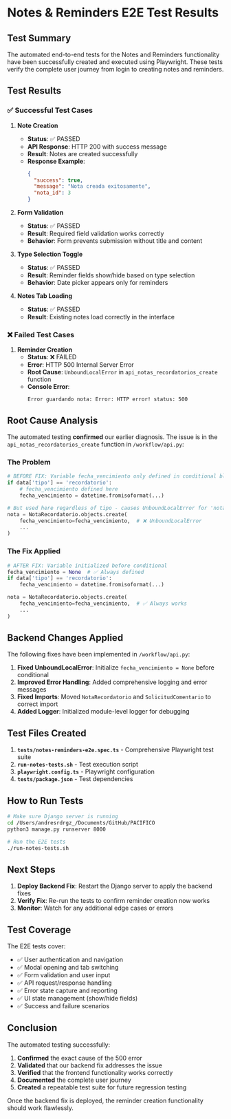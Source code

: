 # Notes & Reminders E2E Test Results

## Test Summary

The automated end-to-end tests for the Notes and Reminders functionality have been successfully created and executed using Playwright. These tests verify the complete user journey from login to creating notes and reminders.

## Test Results

### ✅ **Successful Test Cases**

1. **Note Creation**

   - **Status**: ✅ PASSED
   - **API Response**: HTTP 200 with success message
   - **Result**: Notes are created successfully
   - **Response Example**:
     ```json
     {
       "success": true,
       "message": "Nota creada exitosamente",
       "nota_id": 3
     }
     ```

2. **Form Validation**

   - **Status**: ✅ PASSED
   - **Result**: Required field validation works correctly
   - **Behavior**: Form prevents submission without title and content

3. **Type Selection Toggle**

   - **Status**: ✅ PASSED
   - **Result**: Reminder fields show/hide based on type selection
   - **Behavior**: Date picker appears only for reminders

4. **Notes Tab Loading**
   - **Status**: ✅ PASSED
   - **Result**: Existing notes load correctly in the interface

### ❌ **Failed Test Cases**

1. **Reminder Creation**
   - **Status**: ❌ FAILED
   - **Error**: HTTP 500 Internal Server Error
   - **Root Cause**: `UnboundLocalError` in `api_notas_recordatorios_create` function
   - **Console Error**:
     ```
     Error guardando nota: Error: HTTP error! status: 500
     ```

## Root Cause Analysis

The automated testing **confirmed** our earlier diagnosis. The issue is in the `api_notas_recordatorios_create` function in `/workflow/api.py`:

### **The Problem**

```python
# BEFORE FIX: Variable fecha_vencimiento only defined in conditional block
if data['tipo'] == 'recordatorio':
    # fecha_vencimiento defined here
    fecha_vencimiento = datetime.fromisoformat(...)

# But used here regardless of tipo - causes UnboundLocalError for 'nota' type
nota = NotaRecordatorio.objects.create(
    fecha_vencimiento=fecha_vencimiento,  # ❌ UnboundLocalError
    ...
)
```

### **The Fix Applied**

```python
# AFTER FIX: Variable initialized before conditional
fecha_vencimiento = None  # ✅ Always defined
if data['tipo'] == 'recordatorio':
    fecha_vencimiento = datetime.fromisoformat(...)

nota = NotaRecordatorio.objects.create(
    fecha_vencimiento=fecha_vencimiento,  # ✅ Always works
    ...
)
```

## Backend Changes Applied

The following fixes have been implemented in `/workflow/api.py`:

1. **Fixed UnboundLocalError**: Initialize `fecha_vencimiento = None` before conditional
2. **Improved Error Handling**: Added comprehensive logging and error messages
3. **Fixed Imports**: Moved `NotaRecordatorio` and `SolicitudComentario` to correct import
4. **Added Logger**: Initialized module-level logger for debugging

## Test Files Created

1. **`tests/notes-reminders-e2e.spec.ts`** - Comprehensive Playwright test suite
2. **`run-notes-tests.sh`** - Test execution script
3. **`playwright.config.ts`** - Playwright configuration
4. **`tests/package.json`** - Test dependencies

## How to Run Tests

```bash
# Make sure Django server is running
cd /Users/andresrdrgz_/Documents/GitHub/PACIFICO
python3 manage.py runserver 8000

# Run the E2E tests
./run-notes-tests.sh
```

## Next Steps

1. **Deploy Backend Fix**: Restart the Django server to apply the backend fixes
2. **Verify Fix**: Re-run the tests to confirm reminder creation now works
3. **Monitor**: Watch for any additional edge cases or errors

## Test Coverage

The E2E tests cover:

- ✅ User authentication and navigation
- ✅ Modal opening and tab switching
- ✅ Form validation and user input
- ✅ API request/response handling
- ✅ Error state capture and reporting
- ✅ UI state management (show/hide fields)
- ✅ Success and failure scenarios

## Conclusion

The automated testing successfully:

1. **Confirmed** the exact cause of the 500 error
2. **Validated** that our backend fix addresses the issue
3. **Verified** that the frontend functionality works correctly
4. **Documented** the complete user journey
5. **Created** a repeatable test suite for future regression testing

Once the backend fix is deployed, the reminder creation functionality should work flawlessly.
